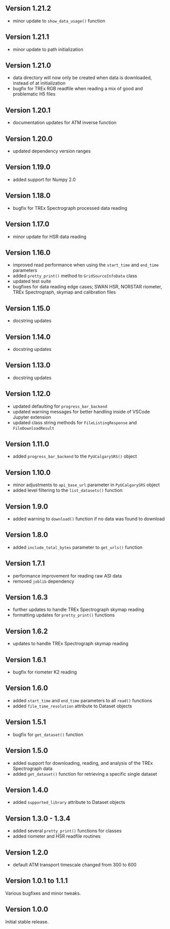 Version 1.21.2
-------------------
- minor update to `show_data_usage()` function

Version 1.21.1
-------------------
- minor update to path initialization

Version 1.21.0
-------------------
- data directory will now only be created when data is downloaded, instead of at initialization
- bugfix for TREx RGB readfile when reading a mix of good and problematic H5 files

Version 1.20.1
-------------------
- documentation updates for ATM inverse function

Version 1.20.0
-------------------
- updated dependency version ranges

Version 1.19.0
-------------------
- added support for Numpy 2.0

Version 1.18.0
-------------------
- bugfix for TREx Spectrograph processed data reading

Version 1.17.0
-------------------
- minor update for HSR data reading

Version 1.16.0
-------------------
- improved read performance when using the `start_time` and `end_time` parameters
- added `pretty_print()` method to `GridSourceInfoData` class
- updated test suite
- bugfixes for data reading edge cases; SWAN HSR, NORSTAR riometer, TREx Spectrograph, skymap and calibration files

Version 1.15.0
-------------------
- docstring updates

Version 1.14.0
-------------------
- docstring updates

Version 1.13.0
-------------------
- docstring updates

Version 1.12.0
-------------------
- updated defaulting for `progress_bar_backend`
- updated warning messages for better handling inside of VSCode Jupyter extension
- updated class string methods for `FileListingResponse` and `FileDownloadResult`

Version 1.11.0
-------------------
- added `progress_bar_backend` to the `PyUCalgarySRS()` object

Version 1.10.0
-------------------
- minor adjustments to `api_base_url` parameter in `PyUCalgarySRS` object
- added level filtering to the `list_datasets()` function

Version 1.9.0
-------------------
- added warning to `download()` function if no data was found to download

Version 1.8.0
-------------------
- added `include_total_bytes` parameter to `get_urls()` function

Version 1.7.1
-------------------
- performance improvement for reading raw ASI data
- removed `joblib` dependency

Version 1.6.3
-------------------
- further updates to handle TREx Spectrograph skymap reading
- formatting updates for `pretty_print()` functions

Version 1.6.2
-------------------
- updates to handle TREx Spectrograph skymap reading

Version 1.6.1
-------------------
- bugfix for riometer K2 reading

Version 1.6.0
-------------------
- added `start_time` and `end_time` parameters to all `read()` functions
- added `file_time_resolution` attribute to Dataset objects

Version 1.5.1
-------------------
- bugfix for `get_dataset()` function

Version 1.5.0
-------------------
- added support for downloading, reading, and analysis of the TREx Spectrograph data
- added `get_dataset()` function for retrieving a specific single dataset

Version 1.4.0
-------------------
- added `supported_library` attribute to Dataset objects

Version 1.3.0 - 1.3.4
-------------------
- added several `pretty_print()` functions for classes
- added riometer and HSR readfile routines

Version 1.2.0
-------------------
- default ATM transport timescale changed from 300 to 600

Version 1.0.1 to 1.1.1
--------------------
Various bugfixes and minor tweaks.

Version 1.0.0
--------------------
Initial stable release.
